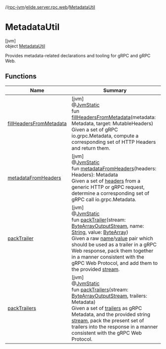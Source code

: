 //[rpc-jvm](../../../index.md)/[elide.server.rpc.web](../index.md)/[MetadataUtil](index.md)

# MetadataUtil

[jvm]\
object [MetadataUtil](index.md)

Provides metadata-related declarations and tooling for gRPC and gRPC Web.

## Functions

| Name | Summary |
|---|---|
| [fillHeadersFromMetadata](fill-headers-from-metadata.md) | [jvm]<br>@[JvmStatic](https://kotlinlang.org/api/latest/jvm/stdlib/kotlin.jvm/-jvm-static/index.html)<br>fun [fillHeadersFromMetadata](fill-headers-from-metadata.md)(metadata: Metadata, target: MutableHeaders)<br>Given a set of gRPC io.grpc.Metadata, compute a corresponding set of HTTP Headers and return them. |
| [metadataFromHeaders](metadata-from-headers.md) | [jvm]<br>@[JvmStatic](https://kotlinlang.org/api/latest/jvm/stdlib/kotlin.jvm/-jvm-static/index.html)<br>fun [metadataFromHeaders](metadata-from-headers.md)(headers: Headers): Metadata<br>Given a set of [headers](metadata-from-headers.md) from a generic HTTP or gRPC request, determine a corresponding set of gRPC call io.grpc.Metadata. |
| [packTrailer](pack-trailer.md) | [jvm]<br>@[JvmStatic](https://kotlinlang.org/api/latest/jvm/stdlib/kotlin.jvm/-jvm-static/index.html)<br>fun [packTrailer](pack-trailer.md)(stream: [ByteArrayOutputStream](https://docs.oracle.com/javase/8/docs/api/java/io/ByteArrayOutputStream.html), name: [String](https://kotlinlang.org/api/latest/jvm/stdlib/kotlin/-string/index.html), value: [ByteArray](https://kotlinlang.org/api/latest/jvm/stdlib/kotlin/-byte-array/index.html))<br>Given a raw [name](pack-trailer.md)/[value](pack-trailer.md) pair which should be used as a trailer in a gRPC Web response, pack them together in a manner consistent with the gRPC Web Protocol, and add them to the provided [stream](pack-trailer.md). |
| [packTrailers](pack-trailers.md) | [jvm]<br>@[JvmStatic](https://kotlinlang.org/api/latest/jvm/stdlib/kotlin.jvm/-jvm-static/index.html)<br>fun [packTrailers](pack-trailers.md)(stream: [ByteArrayOutputStream](https://docs.oracle.com/javase/8/docs/api/java/io/ByteArrayOutputStream.html), trailers: Metadata)<br>Given a set of [trailers](pack-trailers.md) as gRPC Metadata, and the provided string [stream](pack-trailers.md), pack the present set of trailers into the response in a manner consistent with the gRPC Web Protocol. |
